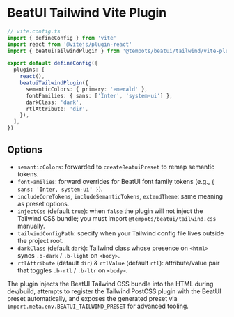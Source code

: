 # BeatUI Tailwind Vite Plugin

```ts
// vite.config.ts
import { defineConfig } from 'vite'
import react from '@vitejs/plugin-react'
import { beatuiTailwindPlugin } from '@tempots/beatui/tailwind/vite-plugin'

export default defineConfig({
  plugins: [
    react(),
    beatuiTailwindPlugin({
      semanticColors: { primary: 'emerald' },
      fontFamilies: { sans: ['Inter', 'system-ui'] },
      darkClass: 'dark',
      rtlAttribute: 'dir',
    }),
  ],
})
```

## Options

- `semanticColors`: forwarded to `createBeatuiPreset` to remap semantic tokens.
- `fontFamilies`: forward overrides for BeatUI font family tokens (e.g., `{ sans: 'Inter, system-ui' }`).
- `includeCoreTokens`, `includeSemanticTokens`, `extendTheme`: same meaning as preset options.
- `injectCss` (default `true`): when `false` the plugin will not inject the Tailwind CSS bundle; you must import `@tempots/beatui/tailwind.css` manually.
- `tailwindConfigPath`: specify when your Tailwind config file lives outside the project root.
- `darkClass` (default `dark`): Tailwind class whose presence on `<html>` syncs `.b-dark` / `.b-light` on `<body>`.
- `rtlAttribute` (default `dir`) & `rtlValue` (default `rtl`): attribute/value pair that toggles `.b-rtl` / `.b-ltr` on `<body>`.

The plugin injects the BeatUI Tailwind CSS bundle into the HTML during dev/build, attempts to register the Tailwind PostCSS plugin with the BeatUI preset automatically, and exposes the generated preset via `import.meta.env.BEATUI_TAILWIND_PRESET` for advanced tooling.
